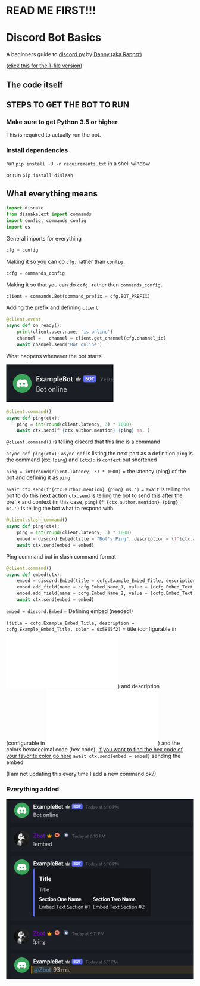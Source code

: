 # **READ ME FIRST!!!**

Discord Bot Basics
=
A beginners guide to [discord.py](https://github.com/Rapptz/discord.py) by [Danny (aka Rapptz)](https://github.com/Rapptz)

([click this for the 1-file version](https://pastebin.com/raw/nqAE8ye1))

The code itself
-

## STEPS TO GET THE BOT TO RUN

### Make sure to get Python 3.5 or higher
This is required to actually run the bot.

### Install dependencies

run `pip install -U -r requirements.txt` in a shell window

or run `pip install dislash`

## What everything means

```py
import disnake
from disnake.ext import commands
import config, commands_config
import os
``` 
General imports for everything

```py
cfg = config
```
Making it so you can do `cfg.` rather than `config.`

```py
ccfg = commands_config
```
Making it so that you can do `ccfg.` rather then `commands_config.`

```py
client = commands.Bot(command_prefix = cfg.BOT_PREFIX)
```
Adding the prefix and defining `client`

```py
@client.event
async def on_ready():
    print(client.user.name, 'is online')
    channel =   channel = client.get_channel(cfg.channel_id)
    await channel.send('Bot online')
```
What happens whenever the bot starts

![bot online](/images/bot_online.png)

```py
@client.command()
async def ping(ctx):
    ping = int(round(client.latency, 3) * 1000)
    await ctx.send(f'{ctx.author.mention} {ping} ms.')
```
`@client.command()` is telling discord that this line is a command

`async def ping(ctx):` `async def` is listing the next part as a definition `ping` is the command (ex: `!ping`) and `(ctx):` is `context` but shortened

`ping = int(round(client.latency, 3) * 1000)` =  the latency (ping) of the bot and defining it as `ping`

`await ctx.send(f'{ctx.author.mention} {ping} ms.')` = `await` is telling the bot to do this next action
`ctx.send` is telling the bot to send this after the prefix and context (in this case, `ping`) (`f'{ctx.author.mention} {ping} ms.')` is telling the bot what to respond with

```py
@client.slash_command()
async def ping(ctx):
    ping = int(round(client.latency, 3) * 1000)
    embed = discord.Embed(title = "Bot's Ping", description = (f"{ctx.author.display_name} the bot's ping is {ping}ms"))
    await ctx.send(embed = embed)
```
Ping command but in slash command format

```py
@client.command()
async def embed(ctx):
    embed = discord.Embed(title = ccfg.Example_Embed_Title, description = ccfg.Example_Embed_Title, color = 0x5865f2) # blurple hex code
    embed.add_field(name = ccfg.Embed_Name_1, value = (ccfg.Embed_Text_1))
    embed.add_field(name = ccfg.Embed_Name_2, value = (ccfg.Embed_Text_2))
    await ctx.send(embed = embed)
```
`embed = discord.Embed` = Defining embed (needed!)

`(title = ccfg.Example_Embed_Title, description = ccfg.Example_Embed_Title, color = 0x5865f2)` = title (configurable in ![commands config](commands_config.py)) and description (configurable in ![commands config](commands_config.py)) and the colors hexadecimal code (hex code), [if you want to find the hex code of your favorite color go here](https://imagecolorpicker.com/color-code/5865f2) `await ctx.send(embed = embed)` sending the embed

(I am not updating this every time I add a new command ok?)

### Everything added
![bot online](/images/all_stuff_so_far.png)
